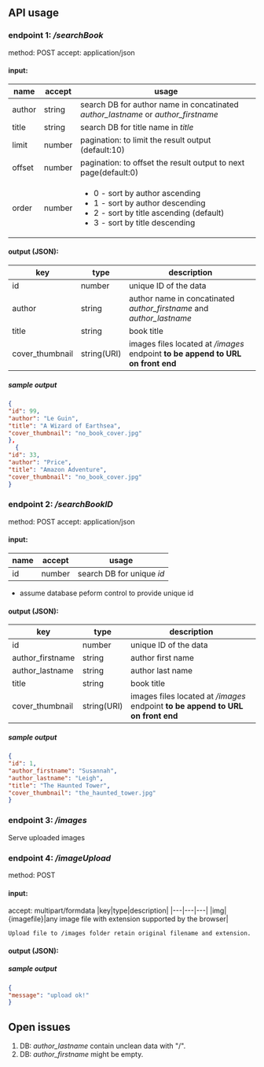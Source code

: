 ## API usage

### endpoint 1: _/searchBook_
method: POST
accept: application/json

#### input:
|name|accept|usage|
|---|---|---|
|author|string|search DB for author name in concatinated *author_lastname* or *author_firstname*|
|title|string|search DB for title name in *title*|
|limit|number|pagination: to limit the result output (default:10)|
|offset|number|pagination: to offset the result output to next page(default:0)|
|order|number|<ul><li>0 - sort by author ascending</li><li>1 - sort by author descending</li><li>2 - sort by title ascending (default)</li><li>3 - sort by title descending</li></ul>|

#### output (JSON):
|key|type|description|
|---|---|---|
|id|number|unique ID of the data|
|author|string|author name in concatinated *author_firstname* and *author_lastname* |
|title|string| book title|
|cover_thumbnail|string(URI)| images files located at _/images_ endpoint **to be append to URL on front end**|
##### sample output
```json
{
"id": 99,
"author": "Le Guin",
"title": "A Wizard of Earthsea",
"cover_thumbnail": "no_book_cover.jpg"
},
  {
"id": 33,
"author": "Price",
"title": "Amazon Adventure",
"cover_thumbnail": "no_book_cover.jpg"
}
```

### endpoint 2: _/searchBookID_
method: POST
accept: application/json

#### input:
|name|accept|usage|
|---|---|---|
|id|number|search DB for unique *id* |
* assume database peform control to provide unique id

#### output (JSON):
|key|type|description|
|---|---|---|
|id|number|unique ID of the data|
|author_firstname|string|author first name|
|author_lastname|string|author last name|
|title|string| book title|
|cover_thumbnail|string(URI)| images files located at _/images_ endpoint **to be append to URL on front end**|
##### sample output
```json
{
"id": 1,
"author_firstname": "Susannah",
"author_lastname": "Leigh",
"title": "The Haunted Tower",
"cover_thumbnail": "the_haunted_tower.jpg"
}
```

### endpoint 3: _/images_

Serve uploaded images

### endpoint 4: _/imageUpload_
method: POST

#### input:
accept: multipart/formdata
|key|type|description|
|---|---|---|
|img|{imagefile}|any image file with extension supported by the browser|

```
Upload file to /images folder retain original filename and extension.
```
#### output (JSON):
##### sample output
```json
{
"message": "upload ok!"
}
```

## Open issues
1. DB: *author_lastname* contain unclean data with "/".
2. DB: *author_firstname* might be empty.